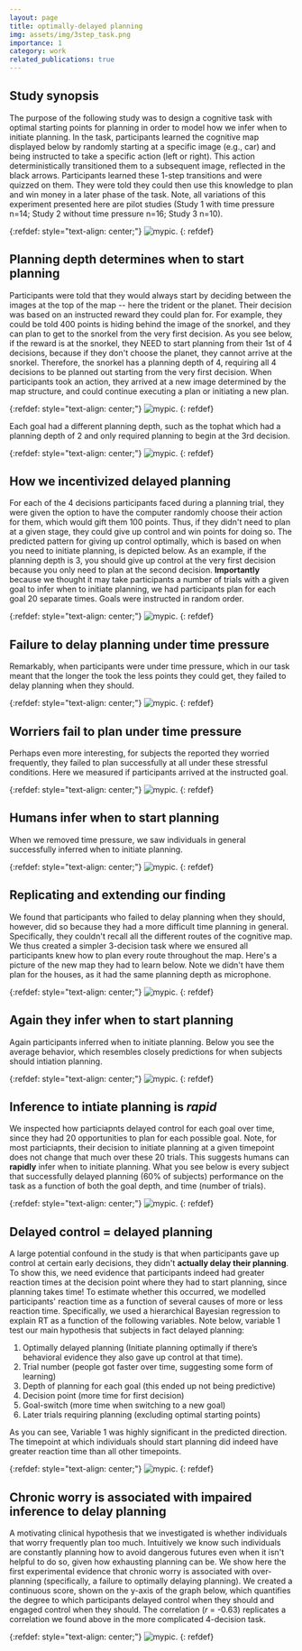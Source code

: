 ```yaml
---
layout: page
title: optimally-delayed planning
img: assets/img/3step_task.png
importance: 1
category: work
related_publications: true
---
```


## Study synopsis

The purpose of the following study was to design a cognitive task with optimal starting points for planning in order to model how we infer when to initiate planning. In the task, participants learned the cognitive map displayed below by randomly starting at a specific image (e.g., car) and being instructed to take a specific action (left or right). This action deterministically transitioned them to a subsequent image, reflected in the black arrows. Participants learned these 1-step transitions and were quizzed on them. They were told they could then use this knowledge to plan and win money in a later phase of the task. Note, all variations of this experiment presented here are pilot studies (Study 1 with time pressure n=14; Study 2 without time pressure n=16; Study 3 n=10).

{:refdef: style="text-align: center;"}
![mypic](../../assets/img/4steptask.png).
{: refdef}

## Planning depth determines when to start planning

Participants were told that they would always start by deciding between the images at the top of the map -- here the trident or the planet. Their decision was based on an instructed reward they could plan for. For example, they could be told 400 points is hiding behind the image of the snorkel, and they can plan to get to the snorkel from the very first decision. As you see below, if the reward is at the snorkel, they NEED to start planning from their 1st of 4 decisions, because if they don't choose the planet, they cannot arrive at the snorkel. Therefore, the snorkel has a planning depth of 4, requiring all 4 decisions to be planned out starting from the very first decision. When participants took an action, they arrived at a new image determined by the map structure, and could continue executing a plan or initiating a new plan.

{:refdef: style="text-align: center;"}
![mypic](../../assets/img/snorkel.png).
{: refdef}

Each goal had a different planning depth, such as the tophat which had a planning depth of 2 and only required planning to begin at the 3rd decision.

{:refdef: style="text-align: center;"}
![mypic](../../assets/img/tophat.png).
{: refdef}

## How we incentivized delayed planning

For each of the 4 decisions participants faced during a planning trial, they were given the option to have the computer randomly choose their action for them, which would gift them 100 points. Thus, if they didn't need to plan at a given stage, they could give up control and win points for doing so. The predicted pattern for giving up control optimally, which is based on when you need to initiate planning, is depicted below. As an example, if the planning depth is 3, you should give up control at the very first decision because you only need to plan at the second decision. **Importantly** because we thought it may take participants a number of trials with a given goal to infer when to initiate planning, we had participants plan for each goal 20 separate times. Goals were instructed in random order.

{:refdef: style="text-align: center;"}
![mypic](../../assets/img/perfect_4step.png).
{: refdef}

## Failure to delay planning under time pressure

Remarkably, when participants were under time pressure, which in our task meant that the longer the took the less points they could get, they failed to delay planning when they should.

{:refdef: style="text-align: center;"}
![mypic](../../assets/img/failure_timepressure.png).
{: refdef}

## Worriers fail to plan under time pressure

Perhaps even more interesting, for subjects the reported they worried frequently, they failed to plan successfully at all under these stressful conditions. Here we measured if participants arrived at the instructed goal.

{:refdef: style="text-align: center;"}
![mypic](../../assets/img/worriers_fail.png).
{: refdef}

## Humans infer when to start planning

When we removed time pressure, we saw individuals in general successfully inferred when to initiate planning.

{:refdef: style="text-align: center;"}
![mypic](../../assets/img/success_4step.png).
{: refdef}

## Replicating and extending our finding

We found that participants who failed to delay planning when they should, however, did so because they had a more difficult time planning in general. Specifically, they couldn't recall all the different routes of the cognitive map. We thus created a simpler 3-decision task where we ensured all participants knew how to plan every route throughout the map. Here's a picture of the new map they had to learn below. Note we didn't have them plan for the houses, as it had the same planning depth as microphone.

{:refdef: style="text-align: center;"}
![mypic](../../assets/img/3step_task.png).
{: refdef}

## Again they infer when to start planning

Again participants inferred when to initiate planning. Below you see the average behavior, which resembles closely predictions for when subjects should intiation planning.

{:refdef: style="text-align: center;"}
![mypic](../../assets/img/success_3step.png).
{: refdef}

## Inference to intiate planning is _rapid_

We inspected how particiapnts delayed control for each goal over time, since they had 20 opportunities to plan for each possible goal. Note, for most particiapnts, their decision to initiate planning at a given timepoint does not change that much over these 20 trials. This suggests humans can **rapidly** infer when to initiate planning. What you see below is every subject that successfully delayed planning (60% of subjects) performance on the task as a function of both the goal depth, and time (number of trials).

{:refdef: style="text-align: center;"}
![mypic](../../assets/img/optimal_delay_subject_goal_time_delay.png).
{: refdef}

## Delayed control = delayed planning

A large potential confound in the study is that when participants gave up control at certain early decisions, they didn't **actually delay their planning**. To show this, we need evidence that participants indeed had greater reaction times at the decision point where they had to start planning, since planning takes time! To estimate whether this occurred, we modelled participants' reaction time as a function of several causes of more or less reaction time. Specifically, we used a hierarchical Bayesian regression to explain RT as a function of the following variables. Note below, variable 1 test our main hypothesis that subjects in fact delayed planning:

1. Optimally delayed planning (Initiate planning optimally if there’s behavioral evidence they also gave up control at that time).
2. Trial number (people got faster over time, suggesting some form of learning)
3. Depth of planning for each goal (this ended up not being predictive)
4. Decision point (more time for first decision)
5. Goal-switch (more time when switching to a new goal)
6. Later trials requiring planning (excluding optimal starting points)

As you can see, Variable 1 was highly significant in the predicted direction. The timepoint at which individuals should start planning did indeed have greater reaction time than all other timepoints.

{:refdef: style="text-align: center;"}
![mypic](../../assets/img/RT_3step.png).
{: refdef}

## Chronic worry is associated with impaired inference to delay planning

A motivating clinical hypothesis that we investigated is whether individuals that worry frequently plan too much. Intuitively we know such individuals are constantly planning how to avoid dangerous futures even when it isn't helpful to do so, given how exhausting planning can be. We show here the first experimental evidence that chronic worry is associated with over-planning (specifically, a failure to optimally delaying planning). We created a continuous score, shown on the y-axis of the graph below, which quantifies the degree to which participants delayed control when they should and engaged control when they should. The correlation (_r_ = -0.63) replicates a correlation we found above in the more complicated 4-decision task.

{:refdef: style="text-align: center;"}
![mypic](../../assets/img/worry_correlation.png).
{: refdef}
